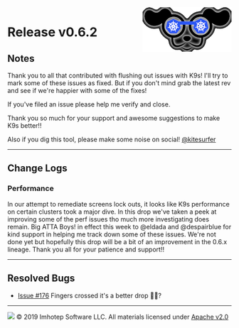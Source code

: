 <img src="https://raw.githubusercontent.com/derailed/k9s/master/assets/k9s_small.png" align="right" width="200" height="auto"/>

# Release v0.6.2

## Notes

Thank you to all that contributed with flushing out issues with K9s! I'll try to mark some of these issues as fixed. But if you don't mind grab the latest rev and see if we're happier with some of the fixes!

If you've filed an issue please help me verify and close.

Thank you so much for your support and awesome suggestions to make K9s better!!

Also if you dig this tool, please make some noise on social! [@kitesurfer](https://twitter.com/kitesurfer)

---

## Change Logs

### Performance

In our attempt to remediate screens lock outs, it looks like K9s performance on certain clusters took a major dive. In this drop we've taken a peek at improving some of the perf issues tho much more investigating does remain. Big ATTA Boys! in effect this week to @eldada and @despairblue for kind support in helping me track down some of these issues. We're not done yet but hopefully this drop will be a bit of an improvement in the 0.6.x lineage. Thank you all for your patience and support!!

---

## Resolved Bugs

+ [Issue #176](https://github.com/kswapd/k13s/issues/171) Fingers crossed it's a better drop 🙏🐭?

---

<img src="https://raw.githubusercontent.com/derailed/k9s/master/assets/imhotep_logo.png" width="32" height="auto"/> © 2019 Imhotep Software LLC. All materials licensed under [Apache v2.0](http://www.apache.org/licenses/LICENSE-2.0)
